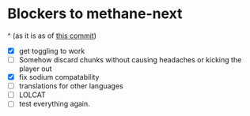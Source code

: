# Blockers to methane-next
^ (as it is as of [this commit](https://github.com/AnOpenSauceDev/Methane-mod/commit/5830075f442cfa52636ff0b25f25ab909faebc79))

- [x] get toggling to work <br>
- [ ] Somehow discard chunks without causing headaches or kicking the player out <br>
- [x] fix sodium compatability <br>
- [ ] translations for other languages
- [ ] LOLCAT
- [ ] test everything again. <br>
